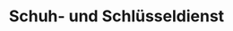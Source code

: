 ---
title: "Schuh- und Schlüsseldienst"
url: /emden/schuh-und-schluesseldienst-thueringer-strasse/
shop: Schlüsseldienst
---